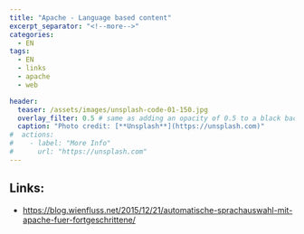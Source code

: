 ```yaml
---
title: "Apache - Language based content"
excerpt_separator: "<!--more-->"
categories:
  - EN
tags:
  - EN
  - links
  - apache
  - web

header:
  teaser: /assets/images/unsplash-code-01-150.jpg
  overlay_filter: 0.5 # same as adding an opacity of 0.5 to a black background
  caption: "Photo credit: [**Unsplash**](https://unsplash.com)"
#  actions:
#    - label: "More Info"
#      url: "https://unsplash.com"
---
```



## Links:

* https://blog.wienfluss.net/2015/12/21/automatische-sprachauswahl-mit-apache-fuer-fortgeschrittene/



